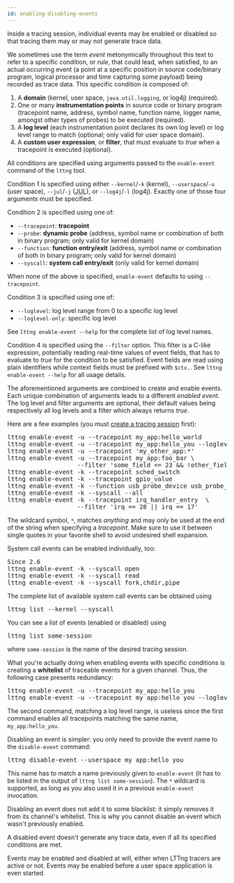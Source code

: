 ```yaml
---
id: enabling-disabling-events
---
```


Inside a tracing session, individual events may be enabled or disabled
so that tracing them may or may not generate trace data.

We sometimes use the term _event_ metonymically throughout this text to
refer to a specific condition, or _rule_, that could lead, when
satisfied, to an actual occurring event (a point at a specific position
in source code/binary program, logical processor and time capturing
some payload) being recorded as trace data. This specific condition is
composed of:

  1. A **domain** (kernel, user space, `java.util.logging`, or log4j)
     (required).
  2. One or many **instrumentation points** in source code or binary
     program (tracepoint name, address, symbol name, function name,
     logger name, amongst other types of probes) to be executed
     (required).
  3. A **log level** (each instrumentation point declares its own log
     level) or log level range to match (optional; only valid for user
     space domain).
  4. A **custom user expression**, or **filter**, that must evaluate to
     _true_ when a tracepoint is executed (optional).

All conditions are specified using arguments passed to the
`enable-event` command of the `lttng` tool.

Condition 1 is specified using either `--kernel`/`-k` (kernel),
`--userspace`/`-u` (user space), `--jul`/`-j`
(<abbr title="java.util.logging">JUL</abbr>), or `--log4j`/`-l` (log4j).
Exactly one of those four arguments must be specified.

Condition 2 is specified using one of:

  * `--tracepoint`: **tracepoint**
  * `--probe`: **dynamic probe** (address, symbol name  or combination
    of both in binary program; only valid for kernel domain)
  * `--function`: **function entry/exit** (address, symbol name or
    combination of both in binary program; only valid for kernel domain)
  * `--syscall`: **system call entry/exit** (only valid for kernel
    domain)

When none of the above is specified, `enable-event` defaults to
using `--tracepoint`.

Condition 3 is specified using one of:

  * `--loglevel`: log level range from 0 to a specific log level
  * `--loglevel-only`: specific log level

See `lttng enable-event --help` for the complete list of log level
names.

Condition 4 is specified using the `--filter` option. This filter is
a C-like expression, potentially reading real-time values of event
fields, that has to evaluate to _true_ for the condition to be satisfied.
Event fields are read using plain identifiers while context fields
must be prefixed with `$ctx.`. See `lttng enable-event --help` for
all usage details.

The aforementioned arguments are combined to create and enable events.
Each unique combination of arguments leads to a different
_enabled event_. The log level and filter arguments are optional, their
default values being respectively all log levels and a filter which
always returns _true_.

Here are a few examples (you must
[create a tracing session](#doc-creating-destroying-tracing-sessions)
first):

<pre class="term">
lttng enable-event -u --tracepoint my_app:hello_world
lttng enable-event -u --tracepoint my_app:hello_you --loglevel TRACE_WARNING
lttng enable-event -u --tracepoint 'my_other_app:*'
lttng enable-event -u --tracepoint my_app:foo_bar \
                   --filter 'some_field <= 23 && !other_field'
lttng enable-event -k --tracepoint sched_switch
lttng enable-event -k --tracepoint gpio_value
lttng enable-event -k --function usb_probe_device usb_probe_device
lttng enable-event -k --syscall --all
lttng enable-event -k --tracepoint irq_handler_entry  \
                   --filter 'irq == 28 || irq == 17'
</pre>

The wildcard symbol, `*`, matches _anything_ and may only be used at
the end of the string when specifying a _tracepoint_. Make sure to
use it between single quotes in your favorite shell to avoid
undesired shell expansion.

System call events can be enabled individually, too:

<pre class="term" style="position: relative">
<div class="since">Since 2.6</div>lttng enable-event -k --syscall open
lttng enable-event -k --syscall read
lttng enable-event -k --syscall fork,chdir,pipe
</pre>

The complete list of available system call events can be
obtained using

<pre class="term">
lttng list --kernel --syscall
</pre>

You can see a list of events (enabled or disabled) using

<pre class="term">
lttng list some-session
</pre>

where `some-session` is the name of the desired tracing session.

What you're actually doing when enabling events with specific conditions
is creating a **whitelist** of traceable events for a given channel.
Thus, the following case presents redundancy:

<pre class="term">
lttng enable-event -u --tracepoint my_app:hello_you
lttng enable-event -u --tracepoint my_app:hello_you --loglevel TRACE_DEBUG
</pre>

The second command, matching a log level range, is useless since the first
command enables all tracepoints matching the same name,
`my_app:hello_you`.

Disabling an event is simpler: you only need to provide the event
name to the `disable-event` command:

<pre class="term">
lttng disable-event --userspace my_app:hello_you
</pre>

This name has to match a name previously given to `enable-event` (it
has to be listed in the output of `lttng list some-session`).
The `*` wildcard is supported, as long as you also used it in a
previous `enable-event` invocation.

Disabling an event does not add it to some blacklist: it simply removes
it from its channel's whitelist. This is why you cannot disable an event
which wasn't previously enabled.

A disabled event doesn't generate any trace data, even if all its
specified conditions are met.

Events may be enabled and disabled at will, either when LTTng tracers
are active or not. Events may be enabled before a user space application
is even started.
